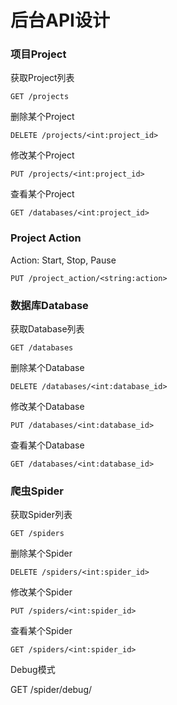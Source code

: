 # 后台API设计

### 项目Project

获取Project列表

`GET /projects`

删除某个Project

`DELETE /projects/<int:project_id>`

修改某个Project

`PUT /projects/<int:project_id>`

查看某个Project

`GET /databases/<int:project_id>`

### Project Action

Action: Start, Stop, Pause

`PUT /project_action/<string:action>`

### 数据库Database

获取Database列表

`GET /databases`

删除某个Database

`DELETE /databases/<int:database_id>`

修改某个Database

`PUT /databases/<int:database_id>`

查看某个Database

`GET /databases/<int:database_id>`



### 爬虫Spider

获取Spider列表

`GET /spiders`

删除某个Spider

`DELETE /spiders/<int:spider_id>`

修改某个Spider

`PUT /spiders/<int:spider_id>`

查看某个Spider

`GET /spiders/<int:spider_id>`



Debug模式

GET /spider/debug/



### 
